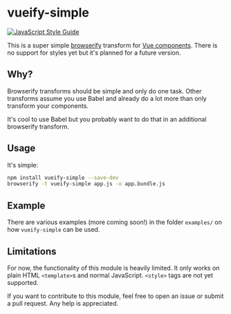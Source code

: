 # vueify-simple

[![JavaScript Style Guide](https://img.shields.io/badge/code_style-standard-brightgreen.svg)](https://standardjs.com)

This is a super simple [browserify](http://browserify.org/) transform for
[Vue components](https://vuejs.org/). There is no support for styles yet but
it's planned for a future version.

## Why?

Browserify transforms should be simple and only do one task. Other transforms
assume you use Babel and already do a lot more than only transform your
components.

It's cool to use Babel but you probably want to do that in an additional
browserify transform.

## Usage

It's simple:

```bash
npm install vueify-simple --save-dev
browserify -t vueify-simple app.js -o app.bundle.js
```

## Example

There are various examples (more coming soon!) in the folder `examples/` on how
`vueify-simple` can be used.

## Limitations

For now, the functionality of this module is heavily limited. It only works on
plain HTML `<template>`s and normal JavaScript. `<style>` tags are not yet
supported.

If you want to contribute to this module, feel free to open an issue or submit
a pull request. Any help is appreciated.
